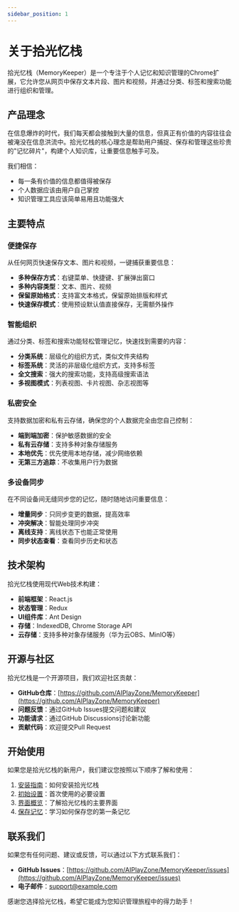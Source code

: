 ```yaml
---
sidebar_position: 1
---
```


# 关于拾光忆栈

拾光忆栈（MemoryKeeper）是一个专注于个人记忆和知识管理的Chrome扩展，它允许您从网页中保存文本片段、图片和视频，并通过分类、标签和搜索功能进行组织和管理。

## 产品理念

在信息爆炸的时代，我们每天都会接触到大量的信息，但真正有价值的内容往往会被淹没在信息洪流中。拾光忆栈的核心理念是帮助用户捕捉、保存和管理这些珍贵的"记忆碎片"，构建个人知识库，让重要信息触手可及。

我们相信：
- 每一条有价值的信息都值得被保存
- 个人数据应该由用户自己掌控
- 知识管理工具应该简单易用且功能强大

## 主要特点

### 便捷保存

从任何网页快速保存文本、图片和视频，一键捕获重要信息：

- **多种保存方式**：右键菜单、快捷键、扩展弹出窗口
- **多种内容类型**：文本、图片、视频
- **保留原始格式**：支持富文本格式，保留原始排版和样式
- **快速保存模式**：使用预设默认值直接保存，无需额外操作

### 智能组织

通过分类、标签和搜索功能轻松管理记忆，快速找到需要的内容：

- **分类系统**：层级化的组织方式，类似文件夹结构
- **标签系统**：灵活的非层级化组织方式，支持多标签
- **全文搜索**：强大的搜索功能，支持高级搜索语法
- **多视图模式**：列表视图、卡片视图、杂志视图等

### 私密安全

支持数据加密和私有云存储，确保您的个人数据完全由您自己控制：

- **端到端加密**：保护敏感数据的安全
- **私有云存储**：支持多种对象存储服务
- **本地优先**：优先使用本地存储，减少网络依赖
- **无第三方追踪**：不收集用户行为数据

### 多设备同步

在不同设备间无缝同步您的记忆，随时随地访问重要信息：

- **增量同步**：只同步变更的数据，提高效率
- **冲突解决**：智能处理同步冲突
- **离线支持**：离线状态下也能正常使用
- **同步状态查看**：查看同步历史和状态

## 技术架构

拾光忆栈使用现代Web技术构建：

- **前端框架**：React.js
- **状态管理**：Redux
- **UI组件库**：Ant Design
- **存储**：IndexedDB, Chrome Storage API
- **云存储**：支持多种对象存储服务（华为云OBS、MinIO等）

## 开源与社区

拾光忆栈是一个开源项目，我们欢迎社区贡献：

- **GitHub仓库**：[https://github.com/AIPlayZone/MemoryKeeper](https://github.com/AIPlayZone/MemoryKeeper)
- **问题反馈**：通过GitHub Issues提交问题和建议
- **功能请求**：通过GitHub Discussions讨论新功能
- **贡献代码**：欢迎提交Pull Request

## 开始使用

如果您是拾光忆栈的新用户，我们建议您按照以下顺序了解和使用：

1. [安装指南](getting-started/installation)：如何安装拾光忆栈
2. [初始设置](getting-started/initial-setup)：首次使用的必要设置
3. [界面概览](getting-started/interface-overview)：了解拾光忆栈的主要界面
4. [保存记忆](basic-features/saving-memories)：学习如何保存您的第一条记忆

## 联系我们

如果您有任何问题、建议或反馈，可以通过以下方式联系我们：

- **GitHub Issues**：[https://github.com/AIPlayZone/MemoryKeeper/issues](https://github.com/AIPlayZone/MemoryKeeper/issues)
- **电子邮件**：support@example.com

感谢您选择拾光忆栈，希望它能成为您知识管理旅程中的得力助手！
